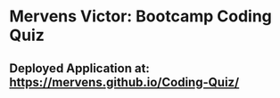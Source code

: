 # Mervens Victor: Bootcamp Coding Quiz

## Deployed Application at: https://mervens.github.io/Coding-Quiz/
